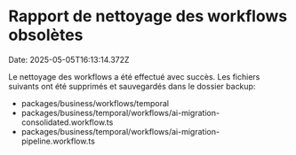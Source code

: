 # Rapport de nettoyage des workflows obsolètes

Date: 2025-05-05T16:13:14.372Z

Le nettoyage des workflows a été effectué avec succès. Les fichiers suivants ont été supprimés et sauvegardés dans le dossier backup:

- packages/business/workflows/temporal
- packages/business/temporal/workflows/ai-migration-consolidated.workflow.ts
- packages/business/temporal/workflows/ai-migration-pipeline.workflow.ts

